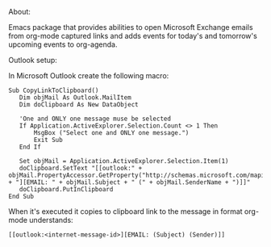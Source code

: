 About:

Emacs package that provides abilities to open Microsoft Exchange emails from org-mode captured links and adds events for today's and tomorrow's upcoming events to org-agenda.

Outlook setup:

In Microsoft Outlook create the following macro:

```
Sub CopyLinkToClipboard()
   Dim objMail As Outlook.MailItem
   Dim doClipboard As New DataObject

   'One and ONLY one message muse be selected
   If Application.ActiveExplorer.Selection.Count <> 1 Then
       MsgBox ("Select one and ONLY one message.")
       Exit Sub
   End If

   Set objMail = Application.ActiveExplorer.Selection.Item(1)
   doClipboard.SetText "[[outlook:" + objMail.PropertyAccessor.GetProperty("http://schemas.microsoft.com/mapi/proptag/0x1035001F") + "][EMAIL: " + objMail.Subject + " (" + objMail.SenderName + ")]]"
   doClipboard.PutInClipboard
End Sub
```

When it's executed it copies to clipboard link to the message in format org-mode understands:

```
[[outlook:<internet-message-id>][EMAIL: (Subject) (Sender)]]
```
